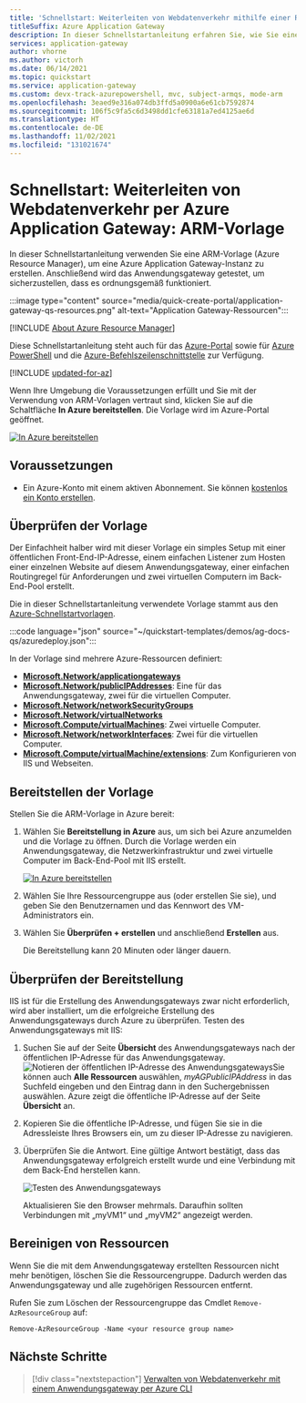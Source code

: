 ```yaml
---
title: 'Schnellstart: Weiterleiten von Webdatenverkehr mithilfe einer Resource Manager-Vorlage'
titleSuffix: Azure Application Gateway
description: In dieser Schnellstartanleitung erfahren Sie, wie Sie eine Resource Manager-Vorlage zum Erstellen einer Azure Application Gateway-Instanz verwenden, mit der Webdatenverkehr an virtuelle Computer in einem Back-End-Pool geleitet wird.
services: application-gateway
author: vhorne
ms.author: victorh
ms.date: 06/14/2021
ms.topic: quickstart
ms.service: application-gateway
ms.custom: devx-track-azurepowershell, mvc, subject-armqs, mode-arm
ms.openlocfilehash: 3eaed9e316a074db3ffd5a0900a6e61cb7592874
ms.sourcegitcommit: 106f5c9fa5c6d3498dd1cfe63181a7ed4125ae6d
ms.translationtype: HT
ms.contentlocale: de-DE
ms.lasthandoff: 11/02/2021
ms.locfileid: "131021674"
---
```

# <a name="quickstart-direct-web-traffic-with-azure-application-gateway---arm-template"></a>Schnellstart: Weiterleiten von Webdatenverkehr per Azure Application Gateway: ARM-Vorlage

In dieser Schnellstartanleitung verwenden Sie eine ARM-Vorlage (Azure Resource Manager), um eine Azure Application Gateway-Instanz zu erstellen. Anschließend wird das Anwendungsgateway getestet, um sicherzustellen, dass es ordnungsgemäß funktioniert.

:::image type="content" source="media/quick-create-portal/application-gateway-qs-resources.png" alt-text="Application Gateway-Ressourcen":::

[!INCLUDE [About Azure Resource Manager](../../includes/resource-manager-quickstart-introduction.md)]

Diese Schnellstartanleitung steht auch für das [Azure-Portal](quick-create-portal.md) sowie für [Azure PowerShell](quick-create-powershell.md) und die [Azure-Befehlszeilenschnittstelle](quick-create-cli.md) zur Verfügung.

[!INCLUDE [updated-for-az](../../includes/updated-for-az.md)]

Wenn Ihre Umgebung die Voraussetzungen erfüllt und Sie mit der Verwendung von ARM-Vorlagen vertraut sind, klicken Sie auf die Schaltfläche **In Azure bereitstellen**. Die Vorlage wird im Azure-Portal geöffnet.

[![In Azure bereitstellen](../media/template-deployments/deploy-to-azure.svg)](https://portal.azure.com/#create/Microsoft.Template/uri/https%3A%2F%2Fraw.githubusercontent.com%2FAzure%2Fazure-quickstart-templates%2Fmaster%2Fdemos%2Fag-docs-qs%2Fazuredeploy.json)

## <a name="prerequisites"></a>Voraussetzungen

- Ein Azure-Konto mit einem aktiven Abonnement. Sie können [kostenlos ein Konto erstellen](https://azure.microsoft.com/free/?WT.mc_id=A261C142F).

## <a name="review-the-template"></a>Überprüfen der Vorlage

Der Einfachheit halber wird mit dieser Vorlage ein simples Setup mit einer öffentlichen Front-End-IP-Adresse, einem einfachen Listener zum Hosten einer einzelnen Website auf diesem Anwendungsgateway, einer einfachen Routingregel für Anforderungen und zwei virtuellen Computern im Back-End-Pool erstellt.

Die in dieser Schnellstartanleitung verwendete Vorlage stammt aus den [Azure-Schnellstartvorlagen](https://azure.microsoft.com/resources/templates/ag-docs-qs/).

:::code language="json" source="~/quickstart-templates/demos/ag-docs-qs/azuredeploy.json":::

In der Vorlage sind mehrere Azure-Ressourcen definiert:

- [**Microsoft.Network/applicationgateways**](/azure/templates/microsoft.network/applicationgateways)
- [**Microsoft.Network/publicIPAddresses**](/azure/templates/microsoft.network/publicipaddresses): Eine für das Anwendungsgateway, zwei für die virtuellen Computer.
- [**Microsoft.Network/networkSecurityGroups**](/azure/templates/microsoft.network/networksecuritygroups)
- [**Microsoft.Network/virtualNetworks**](/azure/templates/microsoft.network/virtualnetworks)
- [**Microsoft.Compute/virtualMachines**](/azure/templates/microsoft.compute/virtualmachines): Zwei virtuelle Computer.
- [**Microsoft.Network/networkInterfaces**](/azure/templates/microsoft.network/networkinterfaces): Zwei für die virtuellen Computer.
- [**Microsoft.Compute/virtualMachine/extensions**](/azure/templates/microsoft.compute/virtualmachines/extensions): Zum Konfigurieren von IIS und Webseiten.

## <a name="deploy-the-template"></a>Bereitstellen der Vorlage

Stellen Sie die ARM-Vorlage in Azure bereit:

1. Wählen Sie **Bereitstellung in Azure** aus, um sich bei Azure anzumelden und die Vorlage zu öffnen. Durch die Vorlage werden ein Anwendungsgateway, die Netzwerkinfrastruktur und zwei virtuelle Computer im Back-End-Pool mit IIS erstellt.

   [![In Azure bereitstellen](../media/template-deployments/deploy-to-azure.svg)](https://portal.azure.com/#create/Microsoft.Template/uri/https%3A%2F%2Fraw.githubusercontent.com%2FAzure%2Fazure-quickstart-templates%2Fmaster%2Fdemos%2Fag-docs-qs%2Fazuredeploy.json)

2. Wählen Sie Ihre Ressourcengruppe aus (oder erstellen Sie sie), und geben Sie den Benutzernamen und das Kennwort des VM-Administrators ein.
3. Wählen Sie **Überprüfen + erstellen** und anschließend **Erstellen** aus.

   Die Bereitstellung kann 20 Minuten oder länger dauern.

## <a name="validate-the-deployment"></a>Überprüfen der Bereitstellung

IIS ist für die Erstellung des Anwendungsgateways zwar nicht erforderlich, wird aber installiert, um die erfolgreiche Erstellung des Anwendungsgateways durch Azure zu überprüfen. Testen des Anwendungsgateways mit IIS:

1. Suchen Sie auf der Seite **Übersicht** des Anwendungsgateways nach der öffentlichen IP-Adresse für das Anwendungsgateway.![Notieren der öffentlichen IP-Adresse des Anwendungsgateways](./media/application-gateway-create-gateway-portal/application-gateway-record-ag-address.png)Sie können auch **Alle Ressourcen** auswählen, *myAGPublicIPAddress* in das Suchfeld eingeben und den Eintrag dann in den Suchergebnissen auswählen. Azure zeigt die öffentliche IP-Adresse auf der Seite **Übersicht** an.
2. Kopieren Sie die öffentliche IP-Adresse, und fügen Sie sie in die Adressleiste Ihres Browsers ein, um zu dieser IP-Adresse zu navigieren.
3. Überprüfen Sie die Antwort. Eine gültige Antwort bestätigt, dass das Anwendungsgateway erfolgreich erstellt wurde und eine Verbindung mit dem Back-End herstellen kann.

   ![Testen des Anwendungsgateways](./media/application-gateway-create-gateway-portal/application-gateway-iistest.png)

   Aktualisieren Sie den Browser mehrmals. Daraufhin sollten Verbindungen mit „myVM1“ und „myVM2“ angezeigt werden.

## <a name="clean-up-resources"></a>Bereinigen von Ressourcen

Wenn Sie die mit dem Anwendungsgateway erstellten Ressourcen nicht mehr benötigen, löschen Sie die Ressourcengruppe. Dadurch werden das Anwendungsgateway und alle zugehörigen Ressourcen entfernt.

Rufen Sie zum Löschen der Ressourcengruppe das Cmdlet `Remove-AzResourceGroup` auf:

```azurepowershell-interactive
Remove-AzResourceGroup -Name <your resource group name>
```

## <a name="next-steps"></a>Nächste Schritte

> [!div class="nextstepaction"]
> [Verwalten von Webdatenverkehr mit einem Anwendungsgateway per Azure CLI](./tutorial-manage-web-traffic-cli.md)
